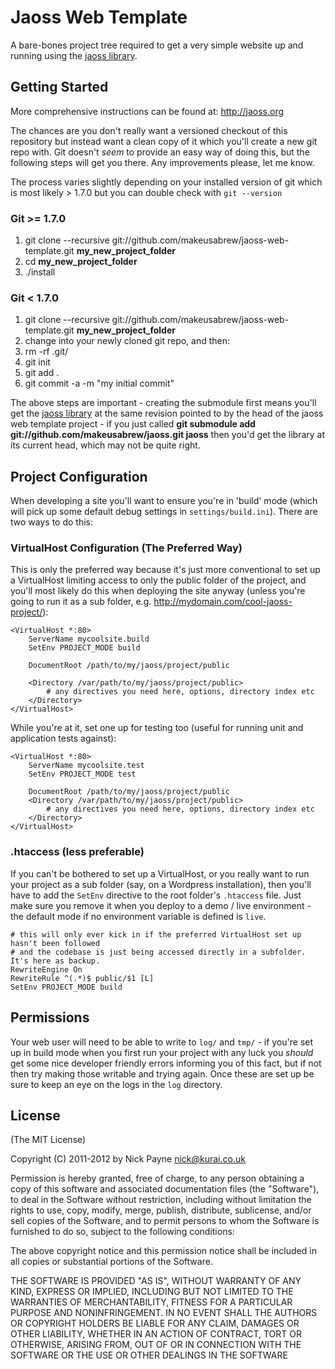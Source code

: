 # Jaoss Web Template

A bare-bones project tree required to get a very simple website up and running
using the [jaoss library](http://github.com/makeusabrew/jaoss).

## Getting Started

More comprehensive instructions can be found at: http://jaoss.org

The chances are you don't really want a versioned checkout of this repository
but instead want a clean copy of it which you'll create a new git repo with.
Git doesn't *seem* to provide an easy way of doing this, but the following
steps will get you there. Any improvements please, let me know.

The process varies slightly depending on your installed version of git
which is most likely > 1.7.0 but you can double check with ```git --version```

### Git >= 1.7.0

1. git clone --recursive git://github.com/makeusabrew/jaoss-web-template.git **my_new_project_folder**
2. cd **my_new_project_folder**
3. ./install

### Git < 1.7.0

1. git clone --recursive git://github.com/makeusabrew/jaoss-web-template.git **my_new_project_folder**
2. change into your newly cloned git repo, and then:
3. rm -rf .git/
3. git init
4. git add .
5. git commit -a -m "my initial commit"

The above steps are important - creating the submodule first means you'll get
the [jaoss library](http://github.com/makeusabrew/jaoss) at the same revision
pointed to by the head of the jaoss web template project - if you just called
**git submodule add git://github.com/makeusabrew/jaoss.git jaoss** then you'd
get the library at its current head, which may not be quite right.

## Project Configuration

When developing a site you'll want to ensure you're in 'build' mode (which will
pick up some default debug settings in `settings/build.ini`). There are two ways
to do this:

### VirtualHost Configuration (The Preferred Way)

This is only the preferred way because it's just more conventional to set up
a VirtualHost limiting access to only the public folder of the project, and
you'll most likely do this when deploying the site anyway (unless you're going
to run it as a sub folder, e.g. http://mydomain.com/cool-jaoss-project/):

    <VirtualHost *:80>
        ServerName mycoolsite.build
        SetEnv PROJECT_MODE build

        DocumentRoot /path/to/my/jaoss/project/public

        <Directory /var/path/to/my/jaoss/project/public>
            # any directives you need here, options, directory index etc
        </Directory>
    </VirtualHost>

While you're at it, set one up for testing too (useful for running unit and
application tests against):

    <VirtualHost *:80>
        ServerName mycoolsite.test
        SetEnv PROJECT_MODE test

        DocumentRoot /path/to/my/jaoss/project/public
        <Directory /var/path/to/my/jaoss/project/public>
            # any directives you need here, options, directory index etc
        </Directory>
    </VirtualHost>

### .htaccess (less preferable)

If you can't be bothered to set up a VirtualHost, or you really want to
run your project as a sub folder (say, on a Wordpress installation), then
you'll have to add the `SetEnv` directive to the root folder's `.htaccess`
file. Just make sure you remove it when you deploy to a demo / live environment - the default
mode if no environment variable is defined is `live`.

    # this will only ever kick in if the preferred VirtualHost set up hasn't been followed
    # and the codebase is just being accessed directly in a subfolder. It's here as backup.
    RewriteEngine On
    RewriteRule ^(.*)$ public/$1 [L]
    SetEnv PROJECT_MODE build

## Permissions

Your web user will need to be able to write to `log/` and `tmp/` - if you're set up in build
mode when you first run your project with any luck you *should* get some nice developer friendly
errors informing you of this fact, but if not then try making those writable and trying again. Once
these are set up be sure to keep an eye on the logs in the `log` directory.

## License

(The MIT License)

Copyright (C) 2011-2012 by Nick Payne <nick@kurai.co.uk> 

Permission is hereby granted, free of charge, to any person obtaining a copy
of this software and associated documentation files (the "Software"), to deal
in the Software without restriction, including without limitation the rights
to use, copy, modify, merge, publish, distribute, sublicense, and/or sell
copies of the Software, and to permit persons to whom the Software is
furnished to do so, subject to the following conditions:

The above copyright notice and this permission notice shall be included in
all copies or substantial portions of the Software.

THE SOFTWARE IS PROVIDED "AS IS", WITHOUT WARRANTY OF ANY KIND, EXPRESS OR
IMPLIED, INCLUDING BUT NOT LIMITED TO THE WARRANTIES OF MERCHANTABILITY,
FITNESS FOR A PARTICULAR PURPOSE AND NONINFRINGEMENT. IN NO EVENT SHALL THE
AUTHORS OR COPYRIGHT HOLDERS BE LIABLE FOR ANY CLAIM, DAMAGES OR OTHER
LIABILITY, WHETHER IN AN ACTION OF CONTRACT, TORT OR OTHERWISE, ARISING FROM,
OUT OF OR IN CONNECTION WITH THE SOFTWARE OR THE USE OR OTHER DEALINGS IN
THE SOFTWARE
